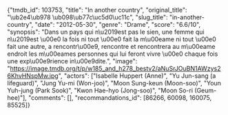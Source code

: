 {"tmdb_id": 103753, "title": "In another country", "original_title": "\ub2e4\ub978 \ub098\ub77c\uc5d0\uc11c", "slug_title": "in-another-country", "date": "2012-05-30", "genre": "Drame", "score": "6.6/10", "synopsis": "Dans un pays qui n\u2019est pas le sien, une femme qui n\u2019est \u00e0 la fois ni tout \u00e0 fait la m\u00eame ni tout \u00e0 fait une autre, a rencontr\u00e9, rencontre et rencontrera au m\u00eame endroit les m\u00eames personnes qui lui feront vivre \u00e0 chaque fois une exp\u00e9rience in\u00e9dite.", "image": "https://image.tmdb.org/t/p/w185_and_h278_bestv2/aNuSrJOuBN1AWzys26KhvHNspMw.jpg", "actors": ["Isabelle Huppert (Anne)", "Yu Jun-sang (a lifeguard)", "Jung Yu-mi (Won-joo)", "Moon Sung-keun (Moon-soo)", "Youn Yuh-jung (Park Sook)", "Kwon Hae-hyo (Jong-soo)", "Moon So-ri (Geum-hee)"], "comments": [], "recommandations_id": [86266, 60098, 160075, 85525]}